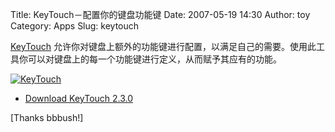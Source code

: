 Title: KeyTouch－配置你的键盘功能键
Date: 2007-05-19 14:30
Author: toy
Category: Apps
Slug: keytouch

[KeyTouch](http://keytouch.sourceforge.net/)
允许你对键盘上额外的功能键进行配置，以满足自己的需要。使用此工具你可以对键盘上的每一个功能键进行定义，从而赋予其应有的功能。

[![KeyTouch](http://i.linuxtoy.org/i/2007/05/keytouch_s.png)](http://i.linuxtoy.org/i/2007/05/keytouch.png)

- [Download KeyTouch
2.3.0](http://keytouch.sourceforge.net/dl-keytouch.php)

[Thanks bbbush!]
